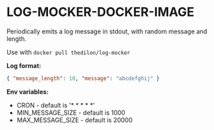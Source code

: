 # LOG-MOCKER-DOCKER-IMAGE

Periodically emits a log message in stdout, with random message and length.

Use with `docker pull thedilon/log-mocker` 

__Log format:__

```json
{ "message_length": 10, "message": "abcdefghij" }
```

__Env variables:__

* CRON - default is '* * * * *'
* MIN_MESSAGE_SIZE - default is 1000
* MAX_MESSAGE_SIZE - default is 20000
